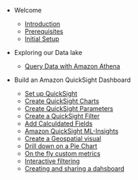 - Welcome

  - [Introduction](1-welcome/1-introduction.md)
  - [Prerequisites](1-welcome/2-prerequisites.md)
  - [Initial Setup](1-welcome/3-initial-setup.md)

- Exploring our Data lake

  - [Query Data with Amazon Athena](2-athena/1-query-data.md)
  
- Build an Amazon QuickSight Dashboard

  - [Set up QuickSight](3-quicksight/1-setup.md)
  - [Create QuickSight Charts](3-quicksight/2-create-charts.md)
  - [Create QuickSight Parameters](3-quicksight/3-create-paremeters.md)
  - [Create a QuickSight Filter](3-quicksight/4-create-filter.md)
  - [Add Calculdated Fields](3-quicksight/5-add-calculated-fields.md)
  - [Amazon QuickSight ML-Insights](3-quicksight/6-ml-insights.md)
  - [Create a Geospatial visual](3-quicksight/7-create-geospatial-visual.md)
  - [Drill down on a Pie Chart](3-quicksight/8-drill-down-pi-chart.md)
  - [On the fly custom metrics](3-quicksight/9-on-the-fly-custom-metrics.md)
  - [Interactive filtering](3-quicksight/10-interfactive-filtering.md)
  - [Creating and sharing a dahsboard](3-quicksight/11-sharing-dashboard.md)
